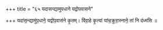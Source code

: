 +++
title = "६५ यदासन्द्यामुपधाने यद्वोपवासने"

+++
यदा॑स॒न्द्यामु॑प॒धाने॒ यद्वो॑प॒वास॑ने कृ॒तम्। वि॑वा॒हे कृ॒त्यां यांच॒क्रुरा॒स्नाने॒ तां नि द॑ध्मसि ॥